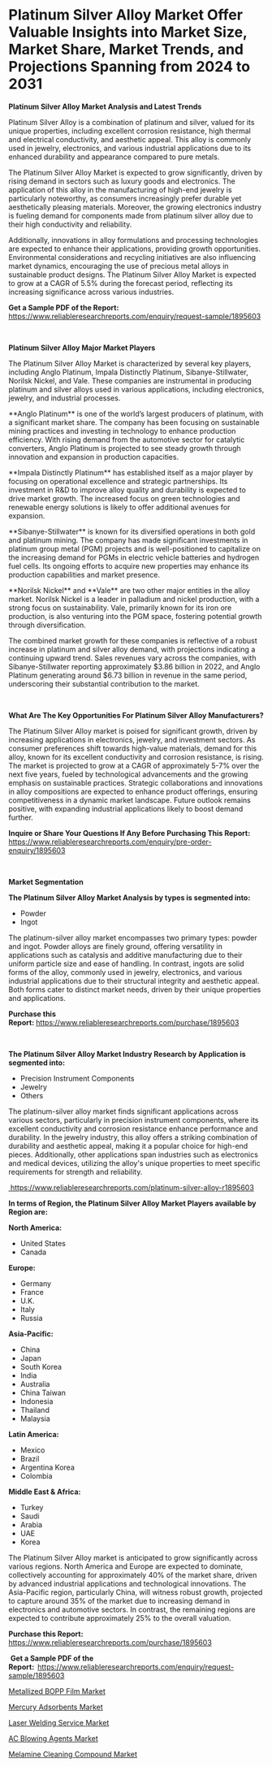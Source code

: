 <p><h1>Platinum Silver Alloy Market Offer Valuable Insights into Market Size, Market Share, Market Trends, and Projections Spanning from 2024 to 2031</h1></p><p><strong>Platinum Silver Alloy Market Analysis and Latest Trends</strong></p>
<p><p>Platinum Silver Alloy is a combination of platinum and silver, valued for its unique properties, including excellent corrosion resistance, high thermal and electrical conductivity, and aesthetic appeal. This alloy is commonly used in jewelry, electronics, and various industrial applications due to its enhanced durability and appearance compared to pure metals. </p><p>The Platinum Silver Alloy Market is expected to grow significantly, driven by rising demand in sectors such as luxury goods and electronics. The application of this alloy in the manufacturing of high-end jewelry is particularly noteworthy, as consumers increasingly prefer durable yet aesthetically pleasing materials. Moreover, the growing electronics industry is fueling demand for components made from platinum silver alloy due to their high conductivity and reliability. </p><p>Additionally, innovations in alloy formulations and processing technologies are expected to enhance their applications, providing growth opportunities. Environmental considerations and recycling initiatives are also influencing market dynamics, encouraging the use of precious metal alloys in sustainable product designs. The Platinum Silver Alloy Market is expected to grow at a CAGR of 5.5% during the forecast period, reflecting its increasing significance across various industries.</p></p>
<p><strong>Get a Sample PDF of the Report:&nbsp;</strong> <a href="https://www.reliableresearchreports.com/enquiry/request-sample/1895603?utm_campaign=36&utm_medium=2&utm_source=Github&utm_content=ia&utm_term=11112024&utm_id=platinum-silver-alloy">https://www.reliableresearchreports.com/enquiry/request-sample/1895603</a></p>
<p>&nbsp;</p>
<p><strong>Platinum Silver Alloy Major Market Players</strong></p>
<p><p>The Platinum Silver Alloy Market is characterized by several key players, including Anglo Platinum, Impala Distinctly Platinum, Sibanye-Stillwater, Norilsk Nickel, and Vale. These companies are instrumental in producing platinum and silver alloys used in various applications, including electronics, jewelry, and industrial processes.</p><p>**Anglo Platinum** is one of the world’s largest producers of platinum, with a significant market share. The company has been focusing on sustainable mining practices and investing in technology to enhance production efficiency. With rising demand from the automotive sector for catalytic converters, Anglo Platinum is projected to see steady growth through innovation and expansion in production capacities.</p><p>**Impala Distinctly Platinum** has established itself as a major player by focusing on operational excellence and strategic partnerships. Its investment in R&D to improve alloy quality and durability is expected to drive market growth. The increased focus on green technologies and renewable energy solutions is likely to offer additional avenues for expansion.</p><p>**Sibanye-Stillwater** is known for its diversified operations in both gold and platinum mining. The company has made significant investments in platinum group metal (PGM) projects and is well-positioned to capitalize on the increasing demand for PGMs in electric vehicle batteries and hydrogen fuel cells. Its ongoing efforts to acquire new properties may enhance its production capabilities and market presence.</p><p>**Norilsk Nickel** and **Vale** are two other major entities in the alloy market. Norilsk Nickel is a leader in palladium and nickel production, with a strong focus on sustainability. Vale, primarily known for its iron ore production, is also venturing into the PGM space, fostering potential growth through diversification.</p><p>The combined market growth for these companies is reflective of a robust increase in platinum and silver alloy demand, with projections indicating a continuing upward trend. Sales revenues vary across the companies, with Sibanye-Stillwater reporting approximately $3.86 billion in 2022, and Anglo Platinum generating around $6.73 billion in revenue in the same period, underscoring their substantial contribution to the market.</p></p>
<p>&nbsp;</p>
<p><strong>What Are The Key Opportunities For Platinum Silver Alloy Manufacturers?</strong></p>
<p><p>The Platinum Silver Alloy market is poised for significant growth, driven by increasing applications in electronics, jewelry, and investment sectors. As consumer preferences shift towards high-value materials, demand for this alloy, known for its excellent conductivity and corrosion resistance, is rising. The market is projected to grow at a CAGR of approximately 5-7% over the next five years, fueled by technological advancements and the growing emphasis on sustainable practices. Strategic collaborations and innovations in alloy compositions are expected to enhance product offerings, ensuring competitiveness in a dynamic market landscape. Future outlook remains positive, with expanding industrial applications likely to boost demand further.</p></p>
<p><strong>Inquire or Share Your Questions If Any Before Purchasing This Report:</strong> <a href="https://www.reliableresearchreports.com/enquiry/pre-order-enquiry/1895603?utm_campaign=36&utm_medium=2&utm_source=Github&utm_content=ia&utm_term=11112024&utm_id=platinum-silver-alloy">https://www.reliableresearchreports.com/enquiry/pre-order-enquiry/1895603</a></p>
<p>&nbsp;</p>
<p><strong>Market Segmentation</strong></p>
<p><strong>The Platinum Silver Alloy Market Analysis by types is segmented into:</strong></p>
<p><ul><li>Powder</li><li>Ingot</li></ul></p>
<p><p>The platinum-silver alloy market encompasses two primary types: powder and ingot. Powder alloys are finely ground, offering versatility in applications such as catalysis and additive manufacturing due to their uniform particle size and ease of handling. In contrast, ingots are solid forms of the alloy, commonly used in jewelry, electronics, and various industrial applications due to their structural integrity and aesthetic appeal. Both forms cater to distinct market needs, driven by their unique properties and applications.</p></p>
<p><strong>Purchase this Report:&nbsp;</strong><a href="https://www.reliableresearchreports.com/purchase/1895603?utm_campaign=36&utm_medium=2&utm_source=Github&utm_content=ia&utm_term=11112024&utm_id=platinum-silver-alloy">https://www.reliableresearchreports.com/purchase/1895603</a></p>
<p>&nbsp;</p>
<p><strong>The Platinum Silver Alloy Market Industry Research by Application is segmented into:</strong></p>
<p><ul><li>Precision Instrument Components</li><li>Jewelry</li><li>Others</li></ul></p>
<p><p>The platinum-silver alloy market finds significant applications across various sectors, particularly in precision instrument components, where its excellent conductivity and corrosion resistance enhance performance and durability. In the jewelry industry, this alloy offers a striking combination of durability and aesthetic appeal, making it a popular choice for high-end pieces. Additionally, other applications span industries such as electronics and medical devices, utilizing the alloy's unique properties to meet specific requirements for strength and reliability.</p></p>
<p><a href="https://www.reliableresearchreports.com/platinum-silver-alloy-r1895603?utm_campaign=36&utm_medium=2&utm_source=Github&utm_content=ia&utm_term=11112024&utm_id=platinum-silver-alloy">&nbsp;https://www.reliableresearchreports.com/platinum-silver-alloy-r1895603</a></p>
<p><strong>In terms of Region, the Platinum Silver Alloy Market Players available by Region are:</strong></p>
<p>
    <p> <strong> North America: </strong>
        <ul>
            <li>United States</li>
            <li>Canada</li>
        </ul>
        </p> 
    <p> <strong> Europe: </strong>
        <ul>
            <li>Germany</li>
            <li>France</li>
            <li>U.K.</li>
            <li>Italy</li>
            <li>Russia</li>
        </ul>
        </p> 
    <p> <strong> Asia-Pacific: </strong>
        <ul>
            <li>China</li>
            <li>Japan</li>
            <li>South Korea</li>
            <li>India</li>
            <li>Australia</li>
            <li>China Taiwan</li>
            <li>Indonesia</li>
            <li>Thailand</li>
            <li>Malaysia</li>
        </ul>
        </p> 
    <p> <strong> Latin America: </strong>
        <ul>
            <li>Mexico</li>
            <li>Brazil</li>
            <li>Argentina Korea</li>
            <li>Colombia</li>
        </ul>
        </p> 
    <p> <strong> Middle East & Africa: </strong>
        <ul>
            <li>Turkey</li>
            <li>Saudi</li>
            <li>Arabia</li>
            <li>UAE</li>
            <li>Korea</li>
        </ul>
    </p>
    </p>
<p><p>The Platinum Silver Alloy market is anticipated to grow significantly across various regions. North America and Europe are expected to dominate, collectively accounting for approximately 40% of the market share, driven by advanced industrial applications and technological innovations. The Asia-Pacific region, particularly China, will witness robust growth, projected to capture around 35% of the market due to increasing demand in electronics and automotive sectors. In contrast, the remaining regions are expected to contribute approximately 25% to the overall valuation.</p></p>
<p><strong>Purchase this Report: </strong><a href="https://www.reliableresearchreports.com/purchase/1895603?utm_campaign=36&utm_medium=2&utm_source=Github&utm_content=ia&utm_term=11112024&utm_id=platinum-silver-alloy">https://www.reliableresearchreports.com/purchase/1895603</a></p>
<p>&nbsp;<strong>Get a Sample PDF of the Report:&nbsp;&nbsp;</strong><a href="https://www.reliableresearchreports.com/enquiry/request-sample/1895603?utm_campaign=36&utm_medium=2&utm_source=Github&utm_content=ia&utm_term=11112024&utm_id=platinum-silver-alloy">https://www.reliableresearchreports.com/enquiry/request-sample/1895603</a></p>
<p><strong></strong></p>
<p><p><a href="https://github.com/AngelaWalsh696/Market-Research-Report-List-1/blob/main/metallized-bopp-film-market.md?utm_campaign=36&utm_medium=2&utm_source=Github&utm_content=ia&utm_term=11112024&utm_id=platinum-silver-alloy">Metallized BOPP Film Market</a></p><p><a href="https://github.com/GRUBBSCHARLES/Market-Research-Report-List-1/blob/main/mercury-adsorbents-market.md?utm_campaign=36&utm_medium=2&utm_source=Github&utm_content=ia&utm_term=11112024&utm_id=platinum-silver-alloy">Mercury Adsorbents Market</a></p><p><a href="https://issuu.com/reportprime-2/docs/laser-welding-service-market-size-2_66302e8261c525?utm_campaign=36&utm_medium=2&utm_source=Github&utm_content=ia&utm_term=11112024&utm_id=platinum-silver-alloy">Laser Welding Service Market</a></p><p><a href="https://www.linkedin.com/pulse/ac-blowing-agents-market-global-share-ranking-overall-ij8wc?utm_campaign=36&utm_medium=2&utm_source=Github&utm_content=ia&utm_term=11112024&utm_id=platinum-silver-alloy">AC Blowing Agents Market</a></p><p><a href="https://www.linkedin.com/pulse/global-melamine-cleaning-compound-nexus-sector-confluences-dhnac?utm_campaign=36&utm_medium=2&utm_source=Github&utm_content=ia&utm_term=11112024&utm_id=platinum-silver-alloy">Melamine Cleaning Compound Market</a></p></p>
